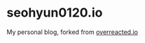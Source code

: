# seohyun0120.io

My personal blog, forked from [overreacted.io](https://github.com/gaearon/overreacted.io)
